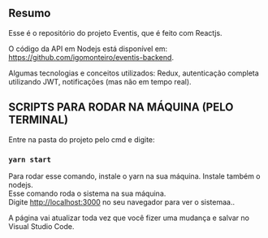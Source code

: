 ## Resumo

Esse é o repositório do projeto Eventis, que é feito com Reactjs.

O código da API em Nodejs está disponível em: https://github.com/igomonteiro/eventis-backend.

Algumas tecnologias e conceitos utilizados: Redux, autenticação completa utilizando JWT, notificações (mas não em tempo real).

## SCRIPTS PARA RODAR NA MÁQUINA (PELO TERMINAL)

Entre na pasta do projeto pelo cmd e digite:

### `yarn start`

Para rodar esse comando, instale o yarn na sua máquina. Instale também o nodejs.<br />
Esse comando roda o sistema na sua máquina.<br />
Digite [http://localhost:3000](http://localhost:3000) no seu navegador para ver o sistemaa..

A página vai atualizar toda vez que você fizer uma mudança e salvar no Visual Studio Code.<br />
